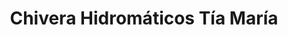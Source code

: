 ---
title: "Chivera Hidromáticos Tía María"
url: /caracas/chivera-hidromaticos-tia-maria/
shop: Autoteile
---